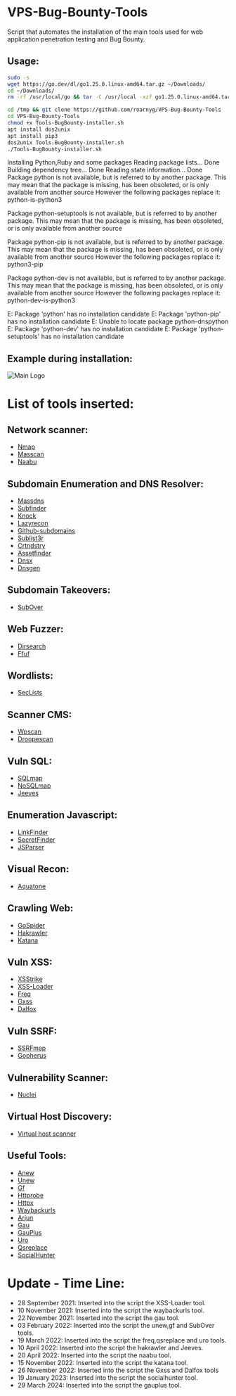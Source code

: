 # VPS-Bug-Bounty-Tools

Script that automates the installation of the main tools used for web application penetration testing and Bug Bounty.

## Usage:
```bash
sudo -s
wget https://go.dev/dl/go1.25.0.linux-amd64.tar.gz ~/Downloads/
cd ~/Downloads/
rm -rf /usr/local/go && tar -C /usr/local -xzf go1.25.0.linux-amd64.tar.gz

cd /tmp && git clone https://github.com/roarnyg/VPS-Bug-Bounty-Tools
cd VPS-Bug-Bounty-Tools
chmod +x Tools-BugBounty-installer.sh
apt install dos2unix
apt install pip3
dos2unix Tools-BugBounty-installer.sh 
./Tools-BugBounty-installer.sh
```

 Installing Python,Ruby and some packages
Reading package lists... Done
Building dependency tree... Done
Reading state information... Done
Package python is not available, but is referred to by another package.
This may mean that the package is missing, has been obsoleted, or
is only available from another source
However the following packages replace it:
  python-is-python3

Package python-setuptools is not available, but is referred to by another package.
This may mean that the package is missing, has been obsoleted, or
is only available from another source


Package python-pip is not available, but is referred to by another package.
This may mean that the package is missing, has been obsoleted, or
is only available from another source
However the following packages replace it:
  python3-pip
  

Package python-dev is not available, but is referred to by another package.
This may mean that the package is missing, has been obsoleted, or
is only available from another source
However the following packages replace it:
  python-dev-is-python3
  

E: Package 'python' has no installation candidate
E: Package 'python-pip' has no installation candidate
E: Unable to locate package python-dnspython
E: Package 'python-dev' has no installation candidate
E: Package 'python-setuptools' has no installation candidate

## Example during installation:
![Main Logo](images/tool.PNG 'Example')

# List of tools inserted:
## Network scanner:

- [Nmap](https://nmap.org/)
- [Masscan](https://github.com/robertdavidgraham/masscan)
- [Naabu](https://github.com/projectdiscovery/naabu)

## Subdomain Enumeration and DNS Resolver:

- [Massdns](https://github.com/blechschmidt/massdns)
- [Subfinder](https://github.com/projectdiscovery/subfinder/)
- [Knock](https://github.com/guelfoweb/knock.git)
- [Lazyrecon](https://github.com/nahamsec/lazyrecon.git)
- [Github-subdomains](https://github.com/gwen001/github-subdomains)
- [Sublist3r](https://github.com/aboul3la/Sublist3r.git)
- [Crtndstry](https://github.com/nahamsec/crtndstry.git)
- [Assetfinder](https://github.com/tomnomnom/assetfinder)
- [Dnsx](https://github.com/projectdiscovery/dnsx)
- [Dnsgen](https://github.com/ProjectAnte/dnsgen)

## Subdomain Takeovers:

- [SubOver](https://github.com/Ice3man543/SubOver)

## Web Fuzzer:

- [Dirsearch](https://github.com/maurosoria/dirsearch)
- [Ffuf](https://github.com/ffuf/ffuf)

## Wordlists:

- [SecLists](https://github.com/danielmiessler/SecLists.git)

## Scanner CMS:

- [Wpscan](https://github.com/wpscanteam/wpscan)
- [Droopescan](https://github.com/droope/droopescan)

## Vuln SQL:

- [SQLmap](https://sqlmap.org/)
- [NoSQLmap](https://github.com/codingo/NoSQLMap.git)
- [Jeeves](https://github.com/ferreiraklet/Jeeves)

## Enumeration Javascript:

- [LinkFinder](https://github.com/GerbenJavado/LinkFinder.git)
- [SecretFinder](https://github.com/m4ll0k/SecretFinder.git)
- [JSParser](https://github.com/nahamsec/JSParser.git)

## Visual Recon:

- [Aquatone](https://github.com/michenriksen/aquatone/releases/download/v1.7.0/aquatone_linux_amd64_1.7.0.zip)

## Crawling Web:

- [GoSpider](https://github.com/jaeles-project/gospider)
- [Hakrawler](https://github.com/hakluke/hakrawler)
- [Katana](https://github.com/projectdiscovery/katana)

## Vuln XSS:

- [XSStrike](https://github.com/s0md3v/XSStrike)
- [XSS-Loader](https://github.com/capture0x/XSS-LOADER/)
- [Freq](https://github.com/takshal/freq)
- [Gxss](https://github.com/KathanP19/Gxss)
- [Dalfox](https://github.com/hahwul/dalfox)

## Vuln SSRF:

- [SSRFmap](https://github.com/swisskyrepo/SSRFmap)
- [Gopherus](https://github.com/tarunkant/Gopherus.git)

## Vulnerability Scanner:

- [Nuclei](https://github.com/projectdiscovery/nuclei)

## Virtual Host Discovery:

- [Virtual host scanner](https://github.com/jobertabma/virtual-host-discovery.git)

## Useful Tools:

- [Anew](https://github.com/tomnomnom/anew)
- [Unew](https://github.com/dwisiswant0/unew)
- [Gf](https://github.com/tomnomnom/gf)
- [Httprobe](https://github.com/tomnomnom/httprobe)
- [Httpx](https://github.com/projectdiscovery/httpx/)
- [Waybackurls](https://github.com/tomnomnom/waybackurls)
- [Arjun](https://github.com/s0md3v/Arjun)
- [Gau](https://github.com/lc/gau)
- [GauPlus](https://github.com/bp0lr/gauplus)
- [Uro](https://github.com/s0md3v/uro)
- [Qsreplace](https://github.com/tomnomnom/qsreplace)
- [SocialHunter](https://github.com/utkusen/socialhunter)

# Update - Time Line:
- 28 September 2021: Inserted into the script the XSS-Loader tool.
- 10 November 2021: Inserted into the script the waybackurls tool.
- 22 November 2021: Inserted into the script the gau tool.
- 03 February 2022: Inserted into the script the unew,gf and SubOver tools.
- 19 March 2022: Inserted into the script the freq,qsreplace and uro tools.
- 10 April 2022: Inserted into the script the hakrawler and Jeeves.
- 20 April 2022: Inserted into the script the naabu tool.
- 15 November 2022: Inserted into the script the katana tool.
- 26 November 2022: Inserted into the script the Gxss and Dalfox tools
- 19 January 2023: Inserted into the script the socialhunter tool.
- 29 March 2024: Inserted into the script the gauplus tool.


